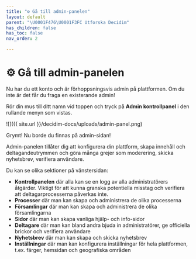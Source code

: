 ```yaml
---
title: "⚙️ Gå till admin-panelen"
layout: default
parent: "\U0001F476\U0001F3FC Utforska Decidim"
has_children: false
has_toc: false
nav_order: 2

---
```

# ⚙️ Gå till admin-panelen

Nu har du ett konto och är förhoppsningsvis admin på plattformen. Om du inte är det får du fraga en existerande admin!

Rör din mus till ditt namn vid toppen och tryck på **Admin kontrollpanel** i den rullande menyn som vistas.

![]({{ site.url }}/decidim-docs/uploads/admin-panel.png)

Grymt! Nu borde du finnas på admin-sidan!

Admin-panelen tillåter dig att konfigurera din plattform, skapa innehåll och deltagandeutrymmen och göra många grejer som moderering, skicka nyhetsbrev, verifiera användare.

Du kan se olika sektioner på vänstersidan:

* **Kontrollpanelen** där alla kan se en logg av alla administratörers åtgärder. Viktigt för att kunna granska potentiella misstag och verifiera att deltagarprocesserna påverkas inte.
* **Processer** där man kan skapa och administrera de olika processerna
* **Församlingar** där man kan skapa och administrera de olika församlingarna
* **Sidor** där man kan skapa vanliga hjälp- och info-sidor
* **Deltagare** där man kan bland andra bjuda in administratörer, ge officiella brickor och verifiera användare
* **Nyhetsbrev** där man kan skapa och skicka nyhetsbrev
* **Inställningar** där man kan konfigurera inställningar för hela plattformen, t.ex. färger, hemsidan och geografiska områden